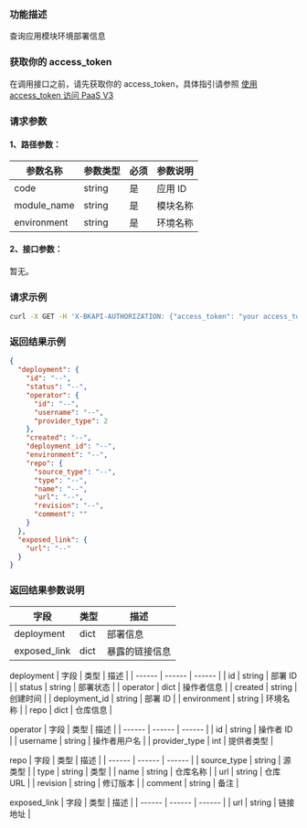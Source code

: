 ### 功能描述
查询应用模块环境部署信息

### 获取你的 access_token
在调用接口之前，请先获取你的 access_token，具体指引请参照 [使用 access_token 访问 PaaS V3](https://bk.tencent.com/docs/markdown/PaaS3.0/topics/paas/access_token)

### 请求参数

#### 1、路径参数：

|   参数名称   |    参数类型  |  必须  |     参数说明     |
| ------------ | ------------ | ------ | ---------------- |
| code   | string | 是 | 应用 ID |
| module_name   | string | 是 | 模块名称 |
| environment   | string | 是 | 环境名称 |

#### 2、接口参数：
暂无。

### 请求示例
```bash
curl -X GET -H 'X-BKAPI-AUTHORIZATION: {"access_token": "your access_token"}' http://bkapi.example.com/api/bkpaas3/prod/bkapps/applications/{code}/modules/{module_name}/envs/{environment}/released_info/
```

### 返回结果示例
```json
{
  "deployment": {
    "id": "--",
    "status": "--",
    "operator": {
      "id": "--",
      "username": "--",
      "provider_type": 2
    },
    "created": "--",
    "deployment_id": "--",
    "environment": "--",
    "repo": {
      "source_type": "--",
      "type": "--",
      "name": "--",
      "url": "--",
      "revision": "--",
      "comment": ""
    }
  },
  "exposed_link": {
    "url": "--"
  }
}
```

### 返回结果参数说明

| 字段 |   类型 | 描述 |
| ------ | ------ | ------ |
| deployment | dict | 部署信息 |
| exposed_link | dict | 暴露的链接信息 |

deployment
| 字段 |   类型 | 描述 |
| ------ | ------ | ------ |
| id | string | 部署 ID |
| status | string | 部署状态 |
| operator | dict | 操作者信息 |
| created | string | 创建时间 |
| deployment_id | string | 部署 ID |
| environment | string | 环境名称 |
| repo | dict | 仓库信息 |

operator
| 字段 |   类型 | 描述 |
| ------ | ------ | ------ |
| id | string | 操作者 ID |
| username | string | 操作者用户名 |
| provider_type | int | 提供者类型 |

repo
| 字段 |   类型 | 描述 |
| ------ | ------ | ------ |
| source_type | string | 源类型 |
| type | string | 类型 |
| name | string | 仓库名称 |
| url | string | 仓库 URL |
| revision | string | 修订版本 |
| comment | string | 备注 |

exposed_link
| 字段 |   类型 | 描述 |
| ------ | ------ | ------ |
| url | string | 链接地址 |